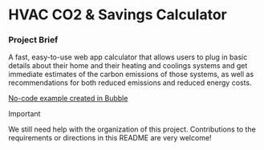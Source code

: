 # HVAC CO2 & Savings Calculator

### Project Brief
A fast, easy-to-use web app calculator that allows users to plug in basic details about their home and their heating and coolings systems and get immediate estimates of the carbon emissions of those systems, as well as recommendations for both reduced emissions and reduced energy costs.

[No-code example created in Bubble](https://zwell.bubbleapps.io/hvac-calculator)

> [!IMPORTANT]
> We still need help with the organization of this project. Contributions to the requirements or directions in this README are very welcome!
